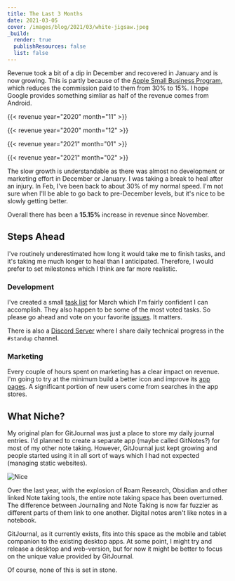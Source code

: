 ```yaml
---
title: The Last 3 Months
date: 2021-03-05
cover: /images/blog/2021/03/white-jigsaw.jpeg
_build:
  render: true
  publishResources: false
  list: false
---
```


Revenue took a bit of a dip in December and recovered in January and is now growing. This is partly because of the [Apple Small Business Program](https://developer.apple.com/app-store/small-business-program/), which reduces the commission paid to them from 30% to 15%. I hope Google provides something simliar as half of the revenue comes from Android.

{{< revenue year="2020" month="11" >}}

{{< revenue year="2020" month="12" >}}

{{< revenue year="2021" month="01" >}}

{{< revenue year="2021" month="02" >}}

The slow growth is understandable as there was almost no development or marketing effort in December or January. I was taking a break to heal after an injury. In Feb, I've been back to about 30% of my normal speed. I'm not sure when I'll be able to go back to pre-December levels, but it's nice to be slowly getting better.

Overall there has been a **15.15%** increase in revenue since November.

## Steps Ahead

I've routinely underestimated how long it would take me to finish tasks, and it's taking me much longer to heal than I anticipated. Therefore, I would prefer to set milestones which I think are far more realistic.

### Development

I've created a small [task list](https://github.com/GitJournal/GitJournal/milestone/4) for March which I'm fairly confident I can accomplish. They also happen to be some of the most voted tasks. So please go ahead and vote on your favorite [issues](https://github.com/GitJournal/GitJournal/issues?page=1&q=is%3Aopen+is%3Aissue+sort%3Areactions-%2B1-desc). It matters.

There is also a [Discord Server](https://discord.gg/abBwyEK) where I share daily technical progress in the `#standup` channel.

### Marketing

Every couple of hours spent on marketing has a clear impact on revenue. I'm going to try at the minimum build a better icon and improve its [app](https://apps.apple.com/app/gitjournal/id1466519634) [pages](https://play.google.com/store/apps/details?id=io.gitjournal.gitjournal&pcampaignid=website). A significant portion of new users come from searches in the app stores.

## What Niche?

My original plan for GitJournal was just a place to store my daily journal entries. I'd planned to create a separate app (maybe called GitNotes?) for most of my other note taking. However, GitJournal just kept growing and people started using it in all sort of ways which I had not expected (managing static websites).

![Nice](/images/blog/2021/03/white-jigsaw.jpeg)


Over the last year, with the explosion of Roam Research, Obsidian and other linked Note taking tools, the entire note taking space has been overturned. The difference between Journaling and Note Taking is now far fuzzier as different parts of them link to one another. Digital notes aren't like notes in a notebook.

GitJournal, as it currently exists, fits into this space as the mobile and tablet companion to the existing desktop apps. At some point, I might try and release a desktop and web-version, but for now it might be better to focus on the unique value provided by GitJournal.

Of course, none of this is set in stone.

